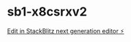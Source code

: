 # sb1-x8csrxv2

[Edit in StackBlitz next generation editor ⚡️](https://stackblitz.com/~/github.com/mikpam/sb1-x8csrxv2)